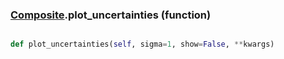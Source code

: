 ### [Composite](Composite.md).plot_uncertainties (function)


```py

def plot_uncertainties(self, sigma=1, show=False, **kwargs)

```



        

